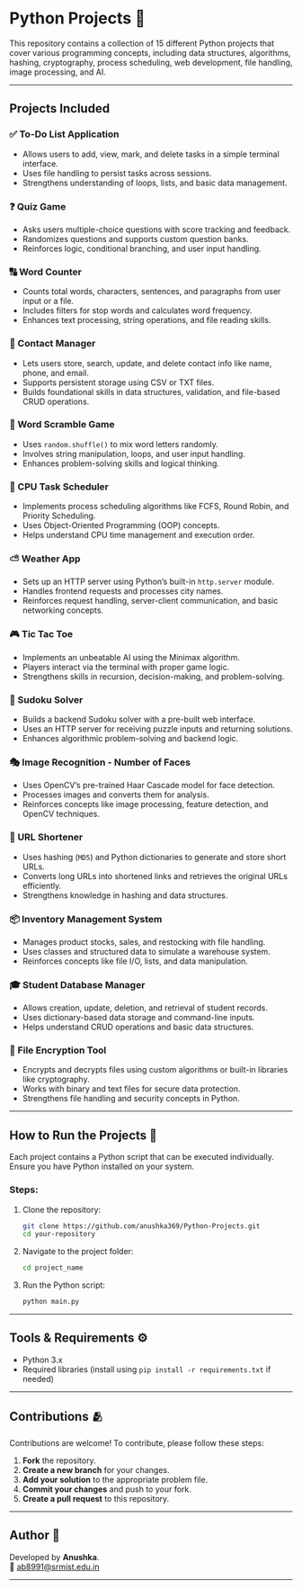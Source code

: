 # Python Projects 🐍

This repository contains a collection of 15 different Python projects that cover various programming concepts, including data structures, algorithms, hashing, cryptography, process scheduling, web development, file handling, image processing, and AI.

---

## Projects Included

### ✅ To-Do List Application  
- Allows users to add, view, mark, and delete tasks in a simple terminal interface.  
- Uses file handling to persist tasks across sessions.  
- Strengthens understanding of loops, lists, and basic data management.

### ❓ Quiz Game  
- Asks users multiple-choice questions with score tracking and feedback.  
- Randomizes questions and supports custom question banks.  
- Reinforces logic, conditional branching, and user input handling.

### 🔠 Word Counter  
- Counts total words, characters, sentences, and paragraphs from user input or a file.  
- Includes filters for stop words and calculates word frequency.  
- Enhances text processing, string operations, and file reading skills.

### 📇 Contact Manager  
- Lets users store, search, update, and delete contact info like name, phone, and email.  
- Supports persistent storage using CSV or TXT files.  
- Builds foundational skills in data structures, validation, and file-based CRUD operations.

### 🤖 Word Scramble Game 
- Uses `random.shuffle()` to mix word letters randomly.
- Involves string manipulation, loops, and user input handling.
- Enhances problem-solving skills and logical thinking.

### 💾 CPU Task Scheduler
- Implements process scheduling algorithms like FCFS, Round Robin, and Priority Scheduling.
- Uses Object-Oriented Programming (OOP) concepts.
- Helps understand CPU time management and execution order.

### ⛅ Weather App
- Sets up an HTTP server using Python’s built-in `http.server` module.
- Handles frontend requests and processes city names.
- Reinforces request handling, server-client communication, and basic networking concepts.

### 🎮 Tic Tac Toe
- Implements an unbeatable AI using the Minimax algorithm.
- Players interact via the terminal with proper game logic.
- Strengthens skills in recursion, decision-making, and problem-solving.

### 🧩 Sudoku Solver
- Builds a backend Sudoku solver with a pre-built web interface.
- Uses an HTTP server for receiving puzzle inputs and returning solutions.
- Enhances algorithmic problem-solving and backend logic.

### 🎭 Image Recognition - Number of Faces
- Uses OpenCV’s pre-trained Haar Cascade model for face detection.
- Processes images and converts them for analysis.
- Reinforces concepts like image processing, feature detection, and OpenCV techniques.

### 🔗 URL Shortener
- Uses hashing (`MD5`) and Python dictionaries to generate and store short URLs.
- Converts long URLs into shortened links and retrieves the original URLs efficiently.
- Strengthens knowledge in hashing and data structures.

### 📦 Inventory Management System
- Manages product stocks, sales, and restocking with file handling.
- Uses classes and structured data to simulate a warehouse system.
- Reinforces concepts like file I/O, lists, and data manipulation.

### 🎓 Student Database Manager
- Allows creation, update, deletion, and retrieval of student records.
- Uses dictionary-based data storage and command-line inputs.
- Helps understand CRUD operations and basic data structures.

### 🔐 File Encryption Tool
- Encrypts and decrypts files using custom algorithms or built-in libraries like cryptography.
- Works with binary and text files for secure data protection.
- Strengthens file handling and security concepts in Python.

---

## How to Run the Projects 🎯

Each project contains a Python script that can be executed individually. Ensure you have Python installed on your system.

### Steps:

1. Clone the repository:
   ```sh
   git clone https://github.com/anushka369/Python-Projects.git
   cd your-repository
   ```
   
2. Navigate to the project folder:
   ```sh
   cd project_name
   ```
   
3. Run the Python script:
   ```sh
   python main.py
   ```

---

## Tools & Requirements ⚙
- Python 3.x
- Required libraries (install using `pip install -r requirements.txt` if needed)

---

## Contributions 🫂

Contributions are welcome! To contribute, please follow these steps:

1. **Fork** the repository.
2. **Create a new branch** for your changes.
3. **Add your solution** to the appropriate problem file.
4. **Commit your changes** and push to your fork.
5. **Create a pull request** to this repository.

---

## Author 📍

Developed by **Anushka**. <br>
📧 [ab8991@srmist.edu.in](mailto:ab8991@srmist.edu.in)

---
